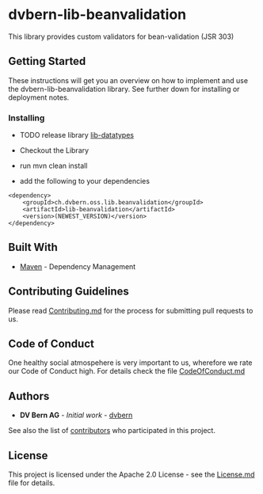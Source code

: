 # dvbern-lib-beanvalidation

This library provides custom validators for bean-validation (JSR 303)

## Getting Started

These instructions will get you an overview on how to implement and use the dvbern-lib-beanvalidation library. See further down for installing or deployment notes.


### Installing

- TODO release library [lib-datatypes](https://github.com/dvbern/lib-swiss-datatypes)

- Checkout the Library
- run mvn clean install
- add the following to your dependencies

```
<dependency>
    <groupId>ch.dvbern.oss.lib.beanvalidation</groupId>
    <artifactId>lib-beanvalidation</artifactId>
    <version>(NEWEST_VERSION)</version>
</dependency>

```




## Built With

* [Maven](https://maven.apache.org/) - Dependency Management


## Contributing Guidelines

Please read [Contributing.md](CONTRIBUTING.md) for the process for submitting pull requests to us.

## Code of Conduct

One healthy social atmospehere is very important to us, wherefore we rate our Code of Conduct high. For details check the file [CodeOfConduct.md](CODE_OF_CONDUCT.md)

## Authors

* **DV Bern AG** - *Initial work* - [dvbern](https://github.com/dvbern)

See also the list of [contributors](https://github.com/dvbern/lib-beanvalidation/contributors) who participated in this project.

## License

This project is licensed under the Apache 2.0 License - see the [License.md](LICENSE.md) file for details.

